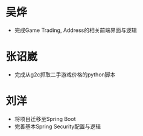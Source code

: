 # 吴烨
- 完成Game Trading, Address的相关前端界面与逻辑

# 张诏崴
- 完成从g2c抓取二手游戏价格的python脚本

# 刘洋
- 将项目迁移至Spring Boot
- 完善基本Spring Security配置与逻辑

